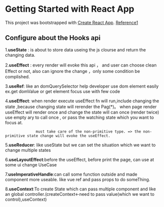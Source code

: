 # Getting Started with React App

This project was bootstrapped with [Create React App](https://github.com/facebook/create-react-app).
[Reference1](https://react-typescript-cheatsheet.netlify.app/)


## Configure  about the Hooks api

1.**useState** : is about to store data useing the js clourse and return the changing data. 

2.**useEffect** : every render will evoke this api ， and user can choose clean Effect or not, also can ignore the change ，only some condition be complished.

3.**useRef**: like an domQuerySelector help developer use dom element easily
              ex.get domValue or get element focus use with few code

4.**useEffect**:  when render execute useEffect fn will run,include changing the state ,because changing state will rerender the Pag(*)。
                  when page render useEffect will render once and change the state will can once (render twice)
                  use empty ary to call once , or pass the watching state which you want to focus at.
                  
                  must take care of the non-primitive type. => the non-primitive state change will evoke the useEffect.
                  

5.**useReducer**: like useState but we can set the  situation  which we want to change multiple states

6.**useLayoutEffect**:before the useEffect, before print the page, can use at some ui change UseCase

7.**useImperativeHandle**:can call some function outside and made component more useable. like vue ref and pass props to do someThing.

8.**useContext**:To create State which can pass multiple component and like an global controller.(createContext<-need to pass value(which we want to control),useContext)
